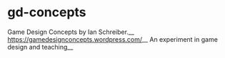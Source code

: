 # gd-concepts
Game Design Concepts by Ian Schreiber.__
https://gamedesignconcepts.wordpress.com/__
An experiment in game design and teaching__
